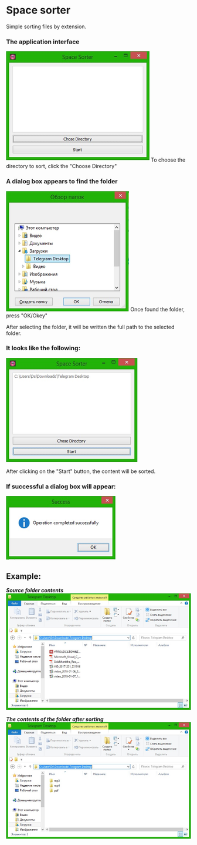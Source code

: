 # Space sorter
Simple sorting files by extension.

### The application interface
![Interface](https://github.com/blowin/space-sorter/blob/master/img/main_window.jpg?raw=true)
To choose the directory to sort, click the "Choose Directory"

### A dialog box appears to find the folder
![File dialog](https://github.com/blowin/space-sorter/blob/master/img/choice_dir.jpg?raw=true)
Once found the folder, press "OK/Okey"

After selecting the folder, it will be written the full path to the selected folder. 
### It looks like the following:
![Interface when choise directory](https://github.com/blowin/space-sorter/blob/master/img/window_when_choise_dir.jpg?raw=true)

After clicking on the "Start" button, the content will be sorted. 
### If successful a dialog box will appear:
![SucsessDialog](https://github.com/blowin/space-sorter/blob/master/img/start_click.jpg?raw=true)

## Example:
***Source folder contents***
![BeforeSorting](https://github.com/blowin/space-sorter/blob/master/img/dir_files.jpg?raw=true)

***The contents of the folder after sorting***
![AfterSorting](https://github.com/blowin/space-sorter/blob/master/img/result_in_dir.jpg?raw=true)
